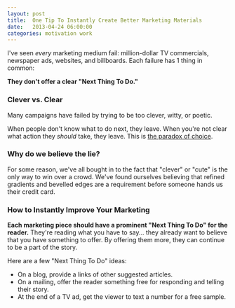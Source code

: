 ```yaml
---
layout: post
title:  One Tip To Instantly Create Better Marketing Materials
date:   2013-04-24 06:00:00
categories: motivation work
---
```


I've seen _every_ marketing medium fail: million-dollar TV commercials, newspaper ads, websites, and billboards. Each failure has 1 thing in common:

**They don't offer a clear "Next Thing To Do."**

### Clever vs. Clear

Many campaigns have failed by trying to be too clever, witty, or poetic. 

When people don't know what to do next, they leave. When you're not clear what action they _should_ take, they leave. This is [the paradox of choice](http://www.ted.com/talks/barry_schwartz_on_the_paradox_of_choice.html).

### Why do we believe the lie?

For some reason, we've all bought in to the fact that "clever" or "cute" is the only way to win over a crowd. We've found ourselves believing that refined gradients and bevelled edges are a requirement before someone hands us their credit card.

### How to Instantly Improve Your Marketing

**Each marketing piece should have a prominent "Next Thing To Do" for the reader.** They're reading what you have to say... they already want to believe that you have something to offer. By offering them more, they can continue to be a part of the story.

Here are a few "Next Thing To Do" ideas:
- On a blog, provide a links of other suggested articles.
- On a mailing, offer the reader something free for responding and telling their story.
- At the end of a TV ad, get the viewer to text a number for a free sample.